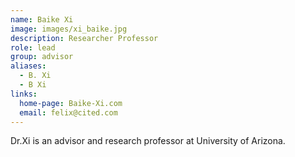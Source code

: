 ```yaml
---
name: Baike Xi
image: images/xi_baike.jpg
description: Researcher Professor
role: lead
group: advisor
aliases:
  - B. Xi
  - B Xi
links:
  home-page: Baike-Xi.com
  email: felix@cited.com
---
```


Dr.Xi is an advisor and research professor at University of Arizona.
